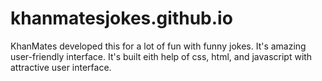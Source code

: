 # khanmatesjokes.github.io
KhanMates developed this for a lot of fun with funny jokes. It's amazing user-friendly interface. It's built eith help of css, html, and javascript with attractive user interface.
